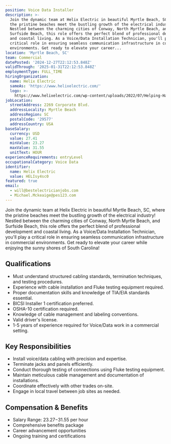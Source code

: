 ```yaml
---
position: Voice Data Installer
description: >-
  Join the dynamic team at Helix Electric in beautiful Myrtle Beach, SC, where
  the pristine beaches meet the bustling growth of the electrical industry!
  Nestled between the charming cities of Conway, North Myrtle Beach, and
  Surfside Beach, this role offers the perfect blend of professional development
  and coastal living. As a Voice/Data Installation Technician, you'll play a
  critical role in ensuring seamless communication infrastructure in commercial
  environments. Get ready to elevate your career...
location: 'Myrtle Beach, SC'
team: Commercial
datePosted: '2024-12-27T22:12:53.848Z'
validThrough: '2025-01-31T22:12:53.848Z'
employmentType: FULL_TIME
hiringOrganization:
  name: Helix Electric
  sameAs: 'https://www.helixelectric.com/'
  logo: >-
    https://www.helixelectric.com/wp-content/uploads/2022/07/Helping-Hands-Logo_Blue-e1656694113799.jpg
jobLocation:
  streetAddress: 2269 Corporate Blvd.
  addressLocality: Myrtle Beach
  addressRegion: SC
  postalCode: '29577'
  addressCountry: USA
baseSalary:
  currency: USD
  value: 27.41
  minValue: 23.27
  maxValue: 31.55
  unitText: HOUR
experienceRequirements: entryLevel
occupationalCategory: Voice Data
identifier:
  name: Helix Electric
  value: HELIsy4sc0
featured: true
email:
  - will@bestelectricianjobs.com
  - Michael.Mckeaige@pes123.com
---
```




Join the dynamic team at Helix Electric in beautiful Myrtle Beach, SC, where the pristine beaches meet the bustling growth of the electrical industry! Nestled between the charming cities of Conway, North Myrtle Beach, and Surfside Beach, this role offers the perfect blend of professional development and coastal living. As a Voice/Data Installation Technician, you'll play a critical role in ensuring seamless communication infrastructure in commercial environments. Get ready to elevate your career while enjoying the sunny shores of South Carolina!

## Qualifications
- Must understand structured cabling standards, termination techniques, and testing procedures.
- Experience with cable installation and Fluke testing equipment required.
- Proper documentation skills and knowledge of TIA/EIA standards essential.
- BICSI Installer 1 certification preferred.
- OSHA-10 certification required.
- Knowledge of cable management and labeling conventions.
- Valid driver's license.
- 1-5 years of experience required for Voice/Data work in a commercial setting.

## Key Responsibilities
- Install voice/data cabling with precision and expertise.
- Terminate jacks and panels efficiently.
- Conduct thorough testing of connections using Fluke testing equipment.
- Maintain meticulous cable management and documentation of installations.
- Coordinate effectively with other trades on-site.
- Engage in local travel between job sites as needed.

## Compensation & Benefits
- Salary Range: $23.27-$31.55 per hour
- Comprehensive benefits package
- Career advancement opportunities
- Ongoing training and certifications